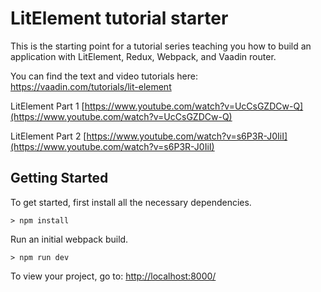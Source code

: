 # LitElement tutorial starter

This is the starting point for a tutorial series teaching you how to build an application with LitElement, Redux, Webpack, and Vaadin router.

You can find the text and video tutorials here:
https://vaadin.com/tutorials/lit-element

LitElement Part 1 [https://www.youtube.com/watch?v=UcCsGZDCw-Q](https://www.youtube.com/watch?v=UcCsGZDCw-Q)

LitElement Part 2 [https://www.youtube.com/watch?v=s6P3R-J0IiI](https://www.youtube.com/watch?v=s6P3R-J0IiI)

## Getting Started

To get started, first install all the necessary dependencies.
```
> npm install
```

Run an initial webpack build.
```
> npm run dev
```

To view your project, go to: [http://localhost:8000/](http://localhost:8000/)

